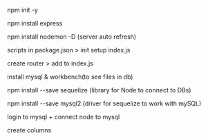 npm init -y

npm install express

npm install nodemon -D (server auto refresh)

scripts in package.json > init setup index.js

create router > add to index.js

install mysql & workbench(to see files in db)

npm install --save sequelize (library for Node to connect to DBs)

npm install --save mysql2 (driver for sequelize to work with mySQL)

login to mysql + connect node to mysql

create columns
